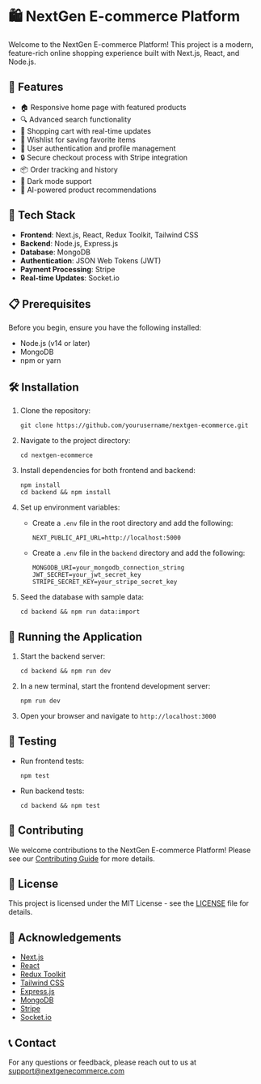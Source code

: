 # 🛍️ NextGen E-commerce Platform

Welcome to the NextGen E-commerce Platform! This project is a modern, feature-rich online shopping experience built with Next.js, React, and Node.js.

## 🌟 Features

- 🏠 Responsive home page with featured products
- 🔍 Advanced search functionality
- 🛒 Shopping cart with real-time updates
- 💖 Wishlist for saving favorite items
- 👤 User authentication and profile management
- 🔒 Secure checkout process with Stripe integration
- 📦 Order tracking and history
- 🌙 Dark mode support
- 🤖 AI-powered product recommendations

## 🚀 Tech Stack

- **Frontend**: Next.js, React, Redux Toolkit, Tailwind CSS
- **Backend**: Node.js, Express.js
- **Database**: MongoDB
- **Authentication**: JSON Web Tokens (JWT)
- **Payment Processing**: Stripe
- **Real-time Updates**: Socket.io

## 📋 Prerequisites

Before you begin, ensure you have the following installed:
- Node.js (v14 or later)
- MongoDB
- npm or yarn

## 🛠️ Installation

1. Clone the repository:
   ```
   git clone https://github.com/yourusername/nextgen-ecommerce.git
   ```

2. Navigate to the project directory:
   ```
   cd nextgen-ecommerce
   ```

3. Install dependencies for both frontend and backend:
   ```
   npm install
   cd backend && npm install
   ```

4. Set up environment variables:
   - Create a `.env` file in the root directory and add the following:
     ```
     NEXT_PUBLIC_API_URL=http://localhost:5000
     ```
   - Create a `.env` file in the `backend` directory and add the following:
     ```
     MONGODB_URI=your_mongodb_connection_string
     JWT_SECRET=your_jwt_secret_key
     STRIPE_SECRET_KEY=your_stripe_secret_key
     ```

5. Seed the database with sample data:
   ```
   cd backend && npm run data:import
   ```

## 🚀 Running the Application

1. Start the backend server:
   ```
   cd backend && npm run dev
   ```

2. In a new terminal, start the frontend development server:
   ```
   npm run dev
   ```

3. Open your browser and navigate to `http://localhost:3000`

## 🧪 Testing

- Run frontend tests:
  ```
  npm test
  ```
- Run backend tests:
  ```
  cd backend && npm test
  ```

## 🤝 Contributing

We welcome contributions to the NextGen E-commerce Platform! Please see our [Contributing Guide](CONTRIBUTING.md) for more details.

## 📄 License

This project is licensed under the MIT License - see the [LICENSE](LICENSE) file for details.

## 🙏 Acknowledgements

- [Next.js](https://nextjs.org/)
- [React](https://reactjs.org/)
- [Redux Toolkit](https://redux-toolkit.js.org/)
- [Tailwind CSS](https://tailwindcss.com/)
- [Express.js](https://expressjs.com/)
- [MongoDB](https://www.mongodb.com/)
- [Stripe](https://stripe.com/)
- [Socket.io](https://socket.io/)

## 📞 Contact

For any questions or feedback, please reach out to us at support@nextgenecommerce.com